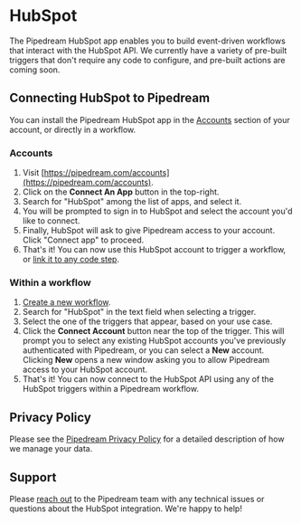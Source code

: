 # HubSpot

The Pipedream HubSpot app enables you to build event-driven workflows that interact with the HubSpot API. We currently have a variety of pre-built triggers that don't require any code to configure, and pre-built actions are coming soon.

## Connecting HubSpot to Pipedream

You can install the Pipedream HubSpot app in the [Accounts](https://pipedream.com/accounts) section of your account, or directly in a workflow.

### Accounts

1. Visit [https://pipedream.com/accounts](https://pipedream.com/accounts).
2. Click on the **Connect An App** button in the top-right.
3. Search for "HubSpot" among the list of apps, and select it.
4. You will be prompted to sign in to HubSpot and select the account you'd like to connect.
5. Finally, HubSpot will ask to give Pipedream access to your account. Click "Connect app" to proceed.
6. That's it! You can now use this HubSpot account to trigger a workflow, or [link it to any code step](/connected-accounts/#connecting-accounts).

### Within a workflow

1. [Create a new workflow](https://pipedream.com/new).
2. Search for "HubSpot" in the text field when selecting a trigger.
3. Select the one of the triggers that appear, based on your use case.
4. Click the **Connect Account** button near the top of the trigger. This will prompt you to select any existing HubSpot accounts you've previously authenticated with Pipedream, or you can select a **New** account. Clicking **New** opens a new window asking you to allow Pipedream access to your HubSpot account.
5. That's it! You can now connect to the HubSpot API using any of the HubSpot triggers within a Pipedream workflow.

## Privacy Policy

Please see the [Pipedream Privacy Policy](https://pipedream.com/privacy) for a detailed description of how we manage your data.

## Support

Please [reach out](https://pipedream.com/support/) to the Pipedream team with any technical issues or questions about the HubSpot integration. We're happy to help!
